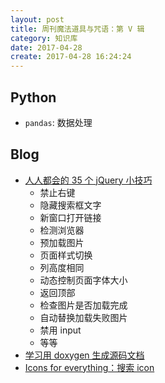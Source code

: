 ```yaml
---
layout: post
title: 周刊魔法道具与咒语：第 V 辑
category: 知识库
date: 2017-04-28
create: 2017-04-28 16:24:24
---
```


## Python
* `pandas`: 数据处理


## Blog
* [人人都会的 35 个 jQuery 小技巧](https://segmentfault.com/a/1190000003902322)
    * 禁止右键
    * 隐藏搜索框文字
    * 新窗口打开链接
    * 检测浏览器
    * 预加载图片
    * 页面样式切换
    * 列高度相同
    * 动态控制页面字体大小
    * 返回顶部
    * 检查图片是否加载完成
    * 自动替换加载失败图片
    * 禁用 input
    * 等等
* [学习用 doxygen 生成源码文档](https://www.ibm.com/developerworks/cn/aix/library/au-learningdoxygen/)
* [Icons for everything：搜索 icon](https://thenounproject.com/)

